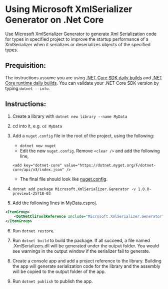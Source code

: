 # Using Microsoft XmlSerializer Generator on .Net Core

Use Microsoft XmlSerializer Generator to generate Xml Serialization code for types in specified project to improve the startup performance of a XmlSerializer when it serializes or deserializes objects of the specified types.

## Prequisition:

The instructions assume you are using [.NET Core SDK daily builds](https://github.com/dotnet/cli#installers-and-binaries) and [.NET Core runtime daily builds](https://github.com/dotnet/core-setup#daily-builds). You can validate your .NET Core SDK version by typing `dotnet --info`.

## Instructions:

1. Create a library with `dotnet new library --name MyData`

1. cd into it, e.g. `cd MyData`

1.  Add a `nuget.config` file in the root of the project, using the following:
    * `dotnet new nuget`
    * Edit the new `nuget.config`. Remove `<clear />` and add the following line,
     
     `<add key="dotnet-core" value="https://dotnet.myget.org/F/dotnet-core/api/v3/index.json" />`
    * The final file should look like [nuget.config](nuget.config).

4. `dotnet add package Microsoft.XmlSerializer.Generator -v 1.0.0-preview1-25718-03`

4. Add the following lines in MyData.csproj.

  ```xml
  <ItemGroup>
      <DotNetCliToolReference Include="Microsoft.XmlSerializer.Generator" Version="1.0.0-preview1-25718-03" />
  </ItemGroup>
  ```

6. Run `dotnet restore`.

6. Run `dotnet build` to build the package. If all succeed, a file named <AssemblyName>.XmlSerializers.dll will be generated under the output folder. You would see warnings in the output window if the serializer fail to generate.

6. Create a console app and add a project reference to the library. Building the app will generate serialization code for the library and the assembly will be copied to the output folder of the app.

6. Run `dotnet publish` to publish the app.
